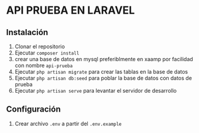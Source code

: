 # API PRUEBA EN LARAVEL

## Instalación

1. Clonar el repositorio
2. Ejecutar `composer install`
3. crear una base de datos en mysql preferiblmente en xaamp por facilidad con nombre `api-prueba`
4. Ejecutar `php artisan migrate` para crear las tablas en la base de datos
5. Ejecutar `php artisan db:seed` para poblar la base de datos con datos de prueba
6. Ejecutar `php artisan serve` para levantar el servidor de desarrollo


## Configuración

1. Crear archivo `.env` a partir del `.env.example`

